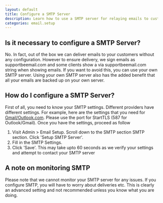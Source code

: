 ```yaml
---
layout: default
title: Configure a SMTP Server
description: Learn how to use a SMTP server for relaying emails to customers
categories: email.setup
---
```


Is it necessary to configure a SMTP Server?
-------------------------------------------

No. In fact, out of the box we can deliver emails to your customers without any configuration. However to ensure delivery, we sign emails as supportbeemail.com and some clients show a via supportbeemail.com string when showing emails. If you want to avoid this, you can use your own SMTP server. Using your own SMTP server also has the added benefit that all your emails are backed up on your own server.

How do I configure a SMTP Server?
---------------------------------

First of all, you need to know your SMTP settings. Different providers have different settings. For example, here are the settings that you need for [Gmail/Outlook.com](http://www.arclab.com/products/amlc/list-of-smtp-and-pop3-servers-mailserver-list.html). Please use the port for StartTLS (587 for Outlook/Gmail). Once you have the settings, proceed as follow

1. Visit Admin > Email Setup. Scroll down to the SMTP section SMTP section. Click 'Setup SMTP Server'.  
2. Fill in the SMTP Settings.
3. Click 'Save'. This may take upto 60 seconds as we verify your settings and attempt to contact your SMTP server


A note on monitoring SMTP
-------------------------

Please note that we cannot monitor your SMTP server for any issues. If you configure SMTP, you will have to worry about deliveries etc. This is clearly an advanced setting and not recommended unless you know what you are doing.
